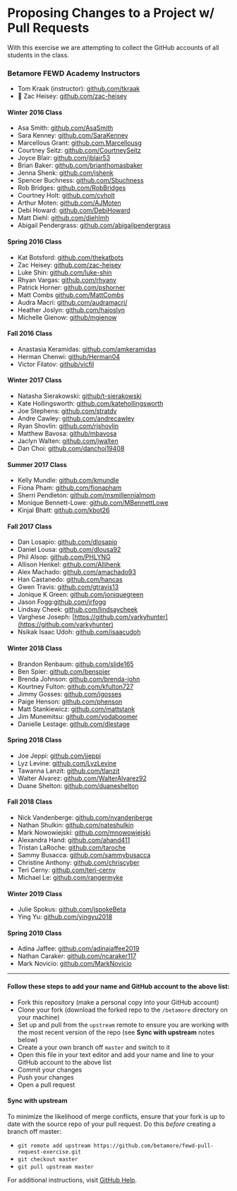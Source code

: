 # Proposing Changes to a Project w/ Pull Requests

With this exercise we are attempting to collect the GitHub accounts of all students in the class.

### Betamore FEWD Academy Instructors

- Tom Kraak (instructor): [github.com/tkraak](https://github.com/tkraak)
- :metal: Zac Heisey: [github.com/zac-heisey](https://github.com/zac-heisey)

#### Winter 2016 Class

- Asa Smith: [github.com/AsaSmith](https://github.com/AsaSmith)
- Sara Kenney: [github.com/SaraKenney](https://github.com/SaraKenney)
- Marcellous Grant: [github.com.Marcellousg](https://github.com/Marcellousg)
- Courtney Seitz: [github.com/CourtneySeitz](https://github.com/CourtneySeitz)
- Joyce Blair: [github.com/jblair53](https://github.com/jblair530)
- Brian Baker: [github.com/brianthomasbaker](https://github.com/brianthomasbaker)
- Jenna Shenk: [github.com/jshenk](https://github.com/jshenk)
- Spencer Buchness: [github.com/Sbuchness](https://github.com/SBuchness)
- Rob Bridges: [github.com/RobBridges](https://github.com/rob-b-b-4)
- Courtney Holt: [github.com/cvholt](https://github.com/cvholt)
- Arthur Moten: [github.com/AJMoten](https://github.com/AJMoten)
- Debi Howard: [github.com/DebiHoward](https://github.com/debihoward)
- Matt Diehl: [github.com/diehlmh](https://github.com/diehlmh)
- Abigail Pendergrass: [github.com/abigailpendergrass](http://github.com/abigailpendergrass)

#### Spring 2016 Class

- Kat Botsford: [github.com/thekatbots](https://github.com/thekatbots)
- Zac Heisey: [github.com/zac-heisey](https://github.com/zac-heisey)
- Luke Shin: [github.com/luke-shin](https://github.com/Luke-Shin)
- Rhyan Vargas: [github.com/rhyanv](https://github.com/rhyanv)
- Patrick Horner: [github.com/pshorner](https://github.com/pshorner)
- Matt Combs [github.com/MattCombs](https://github.com/MattCombs)
- Audra Macri: [github.com/audramacri/](https://github.com/audramacri/)
- Heather Joslyn: [github.com/hajoslyn](https://github.com/hajoslyn)
- Michelle Gienow: [github/mgienow](https://github.com/mgienow)

#### Fall 2016 Class

- Anastasia Keramidas: [github.com/amkeramidas](https://github.com/amkeramidas)
- Herman Chenwi: [github/Herman04](https://github.com/Herman04)
- Victor Filatov: [github/vicfil](https://github.com/vicfil)

#### Winter 2017 Class

- Natasha Sierakowski: [github/t-sierakowski](https://github.com/t-sierakowski)
- Kate Hollingsworth: [github.com/katehollingsworth](https://github.com/katehollingsworth)
- Joe Stephens: [github.com/stratdv](https://github.com/stratdv)
- Andre Cawley: [github.com/andrecawley](https://github.com/andrecawley)
- Ryan Shovlin: [github.com/rjshovlin](https://github.com/rjshovlin)
- Matthew Bavosa: [github/mbavosa](https://github.com/mbavosa)
- Jaclyn Walten: [github.com/jwalten](https://github.com/jwalten)
- Dan Choi: [github.com/danchoi19408](https://github.com/danchoi19408)

#### Summer 2017 Class

- Kelly Mundle: [github.com/kmundle](https://github.com/kmundle)
- Fiona Pham: [github.com/fionapham](https://github.com/fionapham)
- Sherri Pendleton: [github.com/msmillennialmom](https://github.com/msmillennialmom)
- Monique Bennett-Lowe: [github.com/MBennettLowe](https://github.com/MBennettLowe)
- Kinjal Bhatt: [github.com/kbot26](https://github.com/kbot26)

#### Fall 2017 Class

- Dan Losapio: [github.com/dlosapio](https://github.com/dlosapio)
- Daniel Lousa: [github.com/dlousa92](https://github.com/dlousa92)
- Phil Alsop: [github.com/PHLYNG](https://github.com/PHLYNG)
- Allison Henkel: [github.com/Allihenk](https://github.com/Allihenk)
- Alex Machado: [github.com/amachado93](https://github.com/amachado93)
- Han Castanedo: [github.com/hancas](https://github.com/hancas)
- Gwen Travis: [github.com/gtravis13](https://gthub.com/gtravis13)
- Jonique K Green: [github.com/joniquegreen](https://github.com/joniquegreen)
- Jason Fogg:[github.com/jrfogg](https://github.com/jrfogg)
- Lindsay Cheek: [github.com/lindsaycheek](https://github.com/lindsaycheek)
- Varghese Joseph: [https://github.com/varkyhunter](https://github.com/varkyhunter)
- Nsikak Isaac Udoh: [github.com/isaacudoh](https://github.com/Isaacudoh)

#### Winter 2018 Class

- Brandon Renbaum: [github.com/slide165](https://github.com/slide165)
- Ben Spier: [github.com/benspier](https://github.com/benspier)
- Brenda Johnson: [github.com/brenda-john](https://github.com/brenda-john)
- Kourtney Fulton: [github.com/kfulton727](https://github.com/kfulton727)
- Jimmy Gosses: [github.com/jgosses](https://github.com/jgosses)
- Paige Henson: [github.com/phenson](https://github.com/phenson)
- Matt Stankiewicz: [github.com/mattstank](https://github.com/mattstank)
- Jim Munemitsu: [github.com/yodaboomer](https://github.com/yodaboomer)
- Danielle Lestage: [github.com/dlestage](https://github.com/dlestage)

#### Spring 2018 Class

- Joe Jeppi: [github.com/jjeppi](https://github.com/jjeppi)
- Lyz Levine: [github.com/LyzLevine](https://github.com/LyzLevine)
- Tawanna Lanzit: [github.com/tlanzit](https://github.com/tlanzit)
- Walter Alvarez: [github.com/WalterAlvarez92](https://github.com/WalterAlvarez92)
- Duane Shelton: [github.com/duaneshelton](https://github.com/DuaneShelton)

#### Fall 2018 Class

- Nick Vandenberge: [github.com/nvandenberge](https://github.com/nvandenberge)
- Nathan Shulkin: [github.com/nateshulkin](https://github.com/nateshulkin)
- Mark Nowowiejski: [github.com/mnowowiejski](https://github.com/mnowowiejski)
- Alexandra Hand: [github.com/ahand411](https://github.com/ahand411)
- Tristan LaRoche: [github.com/taroche](https://github.com/taroche)
- Sammy Busacca: [github.com/sammybusacca](https://github.com/sammybusacca)
- Christine Anthony: [github.com/chriscyber](https://github.com/chriscyber)
- Teri Cerny: [github.com/teri-cerny](https://github.com/teri-cerny/)
- Michael Le: [github.com/rangermyke](https://github.com/Rangermyke)

#### Winter 2019 Class

- Julie Spokus: [github.com/jspokeBeta](https://github.com/jspokeBeta)
- Ying Yu: [github.com/yingyu2018](https://github.com/yingyu2018)

#### Spring 2019 Class

- Adina Jaffee: [github.com/adinajaffee2019](https://github.com/adinajaffee2019)
- Nathan Caraker: [github.com/ncaraker117](https://github.com/ncaraker117)
- Mark Novicio: [github.com/MarkNovicio](https://github.com/MarkNovicio)

---

#### Follow these steps to add your name and GitHub account to the above list:

- Fork this repository (make a personal copy into your GitHub account)
- Clone your fork (download the forked repo to the `/betamore` directory on your machine)
- Set up and pull from the `upstream` remote to ensure you are working with the most recent version of the repo (see **Sync with upstream** notes below)
- Create a your own branch off `master` and switch to it
- Open this file in your text editor and add your name and line to your GitHub account to the above list
- Commit your changes
- Push your changes
- Open a pull request

#### Sync with upstream

To minimize the likelihood of merge conflicts, ensure that your fork is up to date with the source repo of your pull request. Do this _before_ creating a branch off master:

- `git remote add upstream https://github.com/betamore/fewd-pull-request-exercise.git`
- `git checkout master`
- `git pull upstream master`

For additional instructions, visit [GitHub Help](https://help.github.com/categories/collaborating-on-projects-using-pull-requests/).
